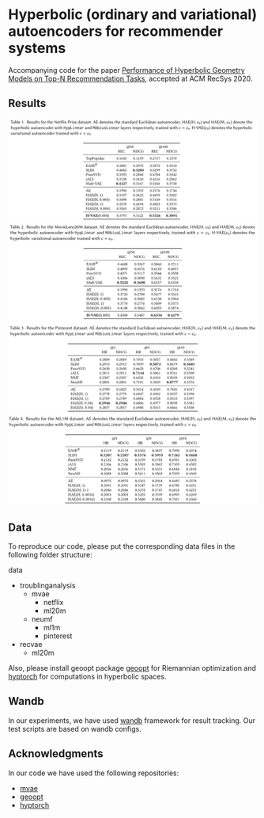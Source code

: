 # Hyperbolic (ordinary and variational) autoencoders for recommender systems
Accompanying code for the paper [Performance of Hyperbolic Geometry Models on Top-N Recommendation Tasks](https://arxiv.org/abs/2008.06716), accepted at ACM RecSys 2020.

## Results
<p align="middle">
  <img src="assets/netflix.png" />
  <img src="assets/ml20m.png"/> 
  <img src="assets/pinterest.png" />   
  <img src="assets/ML1M_.png" /> 
</p>


## Data
To reproduce our code, please put the corresponding data files in the following folder structure:

data
  * troublinganalysis
      * mvae
          * netflix
          * ml20m
      * neumf
          * ml1m
          * pinterest
  * recvae
      * ml20m

Also, please install geoopt package [geoopt](https://github.com/geoopt) for Riemannian optimization and [hyptorch](https://github.com/leymir/hyperbolic-image-embeddings) for computations in hyperbolic spaces.

## Wandb
In our experiments, we have used [wandb](http://wandb.com) framework for result tracking. Our test scripts are based on wandb configs.

## Acknowledgments
In our code we have used the following repositories:
* [mvae](https://github.com/oskopek/mvae)
* [geoopt](https://github.com/geoopt)
* [hyptorch](https://github.com/leymir/hyperbolic-image-embeddings)
